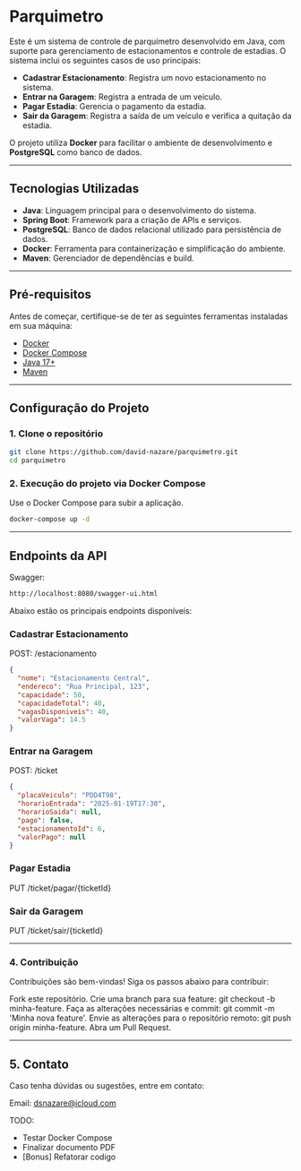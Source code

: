 # Parquimetro

Este é um sistema de controle de parquímetro desenvolvido em Java, com suporte para gerenciamento de estacionamentos e controle de estadias. O sistema inclui os seguintes casos de uso principais:

- **Cadastrar Estacionamento**: Registra um novo estacionamento no sistema.
- **Entrar na Garagem**: Registra a entrada de um veículo.
- **Pagar Estadia**: Gerencia o pagamento da estadia.
- **Sair da Garagem**: Registra a saída de um veículo e verifica a quitação da estadia.

O projeto utiliza **Docker** para facilitar o ambiente de desenvolvimento e **PostgreSQL** como banco de dados.

---

## Tecnologias Utilizadas

- **Java**: Linguagem principal para o desenvolvimento do sistema.
- **Spring Boot**: Framework para a criação de APIs e serviços.
- **PostgreSQL**: Banco de dados relacional utilizado para persistência de dados.
- **Docker**: Ferramenta para containerização e simplificação do ambiente.
- **Maven**: Gerenciador de dependências e build.

---

## Pré-requisitos

Antes de começar, certifique-se de ter as seguintes ferramentas instaladas em sua máquina:

- [Docker](https://www.docker.com/)
- [Docker Compose](https://docs.docker.com/compose/)
- [Java 17+](https://www.oracle.com/java/technologies/javase-downloads.html)
- [Maven](https://maven.apache.org/)

---

## Configuração do Projeto

### 1. Clone o repositório
```bash
git clone https://github.com/david-nazare/parquimetro.git
cd parquimetro
```

### 2. Execução do projeto via Docker Compose
Use o Docker Compose para subir a aplicação.

```bash
docker-compose up -d
```
---

##  Endpoints da API

Swagger:
```bash
http://localhost:8080/swagger-ui.html
```

Abaixo estão os principais endpoints disponíveis:

### Cadastrar Estacionamento
POST: /estacionamento

```json
{
  "nome": "Estacionamento Central",
  "endereco": "Rua Principal, 123",
  "capacidade": 50,
  "capacidadeTotal": 40,
  "vagasDisponiveis": 40,
  "valorVaga": 14.5
}
```

### Entrar na Garagem
POST: /ticket

```json
{
  "placaVeiculo": "PDD4T98",
  "horarioEntrada": "2025-01-19T17:30",
  "horarioSaida": null,
  "pago": false,
  "estacionamentoId": 6,
  "valorPago": null
}
```

### Pagar Estadia
PUT /ticket/pagar/{ticketId}

### Sair da Garagem
PUT /ticket/sair/{ticketId}

---

### 4. Contribuição
Contribuições são bem-vindas! Siga os passos abaixo para contribuir:

Fork este repositório.
Crie uma branch para sua feature: git checkout -b minha-feature.
Faça as alterações necessárias e commit: git commit -m 'Minha nova feature'.
Envie as alterações para o repositório remoto: git push origin minha-feature.
Abra um Pull Request.

---

## 5. Contato
Caso tenha dúvidas ou sugestões, entre em contato:

Email: dsnazare@icloud.com

TODO:
- Testar Docker Compose
- Finalizar documento PDF
- [Bonus] Refatorar codigo
